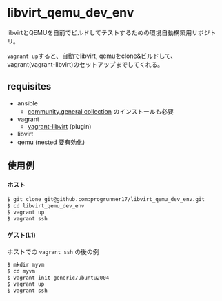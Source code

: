 # libvirt_qemu_dev_env

libvirtとQEMUを自前でビルドしてテストするための環境自動構築用リポジトリ。

`vagrant up`すると、自動でlibvirt, qemuをclone&ビルドして、vagrant(vagrant-libvirt)のセットアップまでしてくれる。

## requisites
* ansible
  * [community.general collection](https://github.com/ansible-collections/community.general) のインストールも必要
* vagrant
  * [vagrant-libvirt](https://github.com/vagrant-libvirt/vagrant-libvirt) (plugin)
* libvirt
* qemu (nested 要有効化)

## 使用例
#### ホスト
```bash
$ git clone git@github.com:progrunner17/libvirt_qemu_dev_env.git
$ cd libvirt_qemu_dev_env
$ vagrant up
$ vagrant ssh
```

#### ゲスト(L1)
ホストでの `vagrant ssh` の後の例
```bash
$ mkdir myvm
$ cd myvm
$ vagrant init generic/ubuntu2004
$ vagrant up
$ vagrant ssh
```


